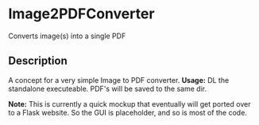 # Image2PDFConverter
Converts image(s) into a single PDF

## Description
A concept for a very simple Image to PDF converter.
**Usage:** DL the standalone executeable. PDF's will be saved to the same dir.  

**Note:** This is currently a quick mockup that eventually will get ported over to a Flask website. So the GUI is placeholder, and so is most of the code.
